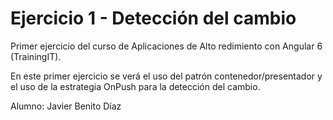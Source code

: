 # Ejercicio 1 - Detección del cambio

Primer ejercicio del curso de Aplicaciones de Alto redimiento con Angular 6 (TrainingIT).

En este primer ejercicio se verá el uso del patrón contenedor/presentador y el uso de la estrategia OnPush para la detección del cambio.

Alumno: Javier Benito Díaz
